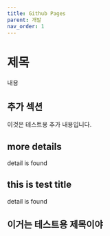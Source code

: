 ```yaml
---
title: Github Pages
parent: 개발
nav_order: 1
---
```


# 제목

내용

## 추가 섹션

이것은 테스트용 추가 내용입니다.

## more details

detail is found

## this is test title

detail is found

## 이거는 테스트용 제목이야